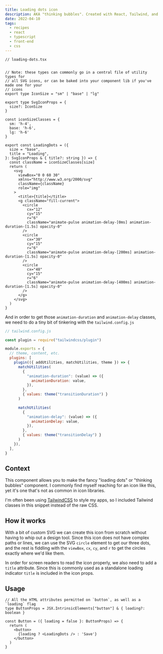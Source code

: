 ```yaml
---
title: Loading dots icon
description: AKA "thinking bubbles". Created with React, Tailwind, and TS
date: 2022-04-10
tags:
  - recipes
  - react
  - typescript
  - front-end
  - css
---
```



```tsx
// loading-dots.tsx


// Note: these types can commonly go in a central file of utility types for 
// all SVG icons, or can be baked into your component lib if you've made one for your 
// icons
export type IconSize = "sm" | "base" | "lg"

export type SvgIconProps = {
  size?: IconSize
}

const iconSizeClasses = {
  sm: 'h-4',
  base: 'h-6',
  lg: 'h-6'
}

export const LoadingDots = ({
  size = "base",
  title = "Loading",
}: SvgIconProps & { title?: string }) => {
  const className = iconSizeClasses[size]
  return (
    <svg
      viewBox="0 0 60 30"
      xmlns="http://www.w3.org/2000/svg"
      className={className}
      role="img"
    >
      <title>{title}</title>
      <g className="fill-current">
        <circle
          cx="12"
          cy="15"
          r="6"
          className="animate-pulse animation-delay-[0ms] animation-duration-[1.5s] opacity-0"
        />
        <circle
          cx="30"
          cy="15"
          r="6"
          className="animate-pulse animation-delay-[200ms] animation-duration-[1.5s] opacity-0"
        />
        <circle
          cx="48"
          cy="15"
          r="6"
          className="animate-pulse animation-delay-[400ms] animation-duration-[1.5s] opacity-0"
        />
      </g>
    </svg>
  )
}

```

And in order to get those `animation-duration` and `animation-delay` classes, we need to do a tiny bit of tinkering with the `tailwind.config.js`

```js
// tailwind.config.js

const plugin = require("tailwindcss/plugin")

module.exports = {
  // theme, content, etc.
  plugins: [
    plugin(({ addUtilities, matchUtilities, theme }) => {
      matchUtilities(
        {
          "animation-duration": (value) => ({
            animationDuration: value,
          }),
        },
        { values: theme("transitionDuration") }
      )

      matchUtilities(
        {
          "animation-delay": (value) => ({
            animationDelay: value,
          }),
        },
        { values: theme("transitionDelay") }
      )
    }),
  ],
}

``` 

## Context

This component allows you to make the fancy "loading dots" or "thinking bubbles" component. I commonly find myself reaching for an icon like this, yet it's one that's not as common in icon libraries.

I'm often been using [TailwindCSS](https://tailwindcss.com/) to style my apps, so I included Tailwind classes in this snippet instead of the raw CSS.

## How it works

With a bit of custom SVG we can create this icon from scratch without having to whip out a design tool. Since this icon does not have complex paths or lines, we can use the SVG `circle` element to get our three dots, and the rest is fiddling with the `viewBox`, `cx`, `cy`, and `r` to get the circles exactly where we'd like them.

In order for screen readers to read the icon properly, we also need to add a `title` attribute. Since this is commonly used as a standalone loading indicator `title` is included in the icon props.

## Usage

```tsx
// All the HTML attributes permitted on `button`, as well as a `loading` flag
type ButtonProps = JSX.IntrinsicElements["button"] & { loading?: boolean }

const Button = ({ loading = false }: ButtonProps) => {
  return (
    <button>
      {loading ? <LoadingDots /> : 'Save'}
    </button>
  )
}
```
